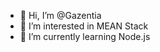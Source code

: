- 👋 Hi, I’m @Gazentia
- 👀 I’m interested in MEAN Stack
- 🌱 I’m currently learning Node.js

<!---
Gazentia/Gazentia is a ✨ special ✨ repository because its `README.md` (this file) appears on your GitHub profile.
You can click the Preview link to take a look at your changes.
--->
